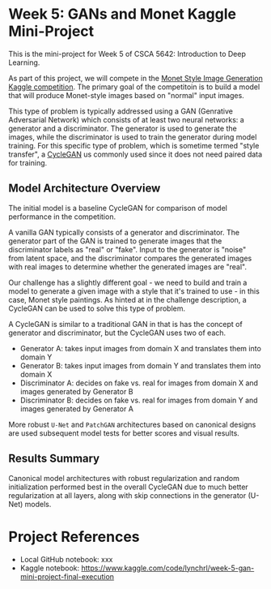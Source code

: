 # Week 5: GANs and Monet Kaggle Mini-Project

This is the mini-project for Week 5 of CSCA 5642: Introduction to Deep Learning.

As part of this project, we will compete in the [Monet Style Image Generation Kaggle competition](https://www.kaggle.com/competitions/gan-getting-started). The primary goal of the competitoin is to build a model that will produce Monet-style images based on "normal" input images.

This type of problem is typically addressed using a GAN (Genrative Adversarial Network) which consists of at least two neural networks: a generator and a discriminator. The generator is used to generate the images, while the discriminator is used to train the generator during model training. For this specific type of problem, which is sometime termed "style transfer", a [CycleGAN](https://www.geeksforgeeks.org/machine-learning/cycle-generative-adversarial-network-cyclegan-2/) us commonly used since it does not need paired data for training.

## Model Architecture Overview

The initial model is a baseline CycleGAN for comparison of model performance in the competition.

A vanilla GAN typically consists of a generator and discriminator. The generator part of the GAN is trained to generate images that the discriminator labels as "real" or "fake". Input to the generator is "noise" from latent space, and the discriminator compares the generated images with real images to determine whether the generated images are "real".

Our challenge has a slightly different goal - we need to build and train a model to generate a given image with a style that it's trained to use - in this case, Monet style paintings. As hinted at in the challenge description, a CycleGAN can be used to solve this type of problem.

A CycleGAN is similar to a traditional GAN in that is has the concept of generator and discriminator, but the CycleGAN uses two of each.

* Generator A: takes input images from domain X and translates them into domain Y
* Generator B: takes input images from domain Y and translates them into domain X
* Discriminator A: decides on fake vs. real for images from domain X and images generated by Generator B
* Discriminator B: decides on fake vs. real for images from domain Y and images generated by Generator A

More robust `U-Net` and `PatchGAN` architectures based on canonical designs are used subsequent model tests for better scores and visual results.

## Results Summary

Canonical model architectures with robust regularization and random initialization performed best in the overall CycleGAN due to much better regularization at all layers, along with skip connections in the generator (U-Net) models.

# Project References

* Local GitHub notebook: xxx
* Kaggle notebook: https://www.kaggle.com/code/lynchrl/week-5-gan-mini-project-final-execution

